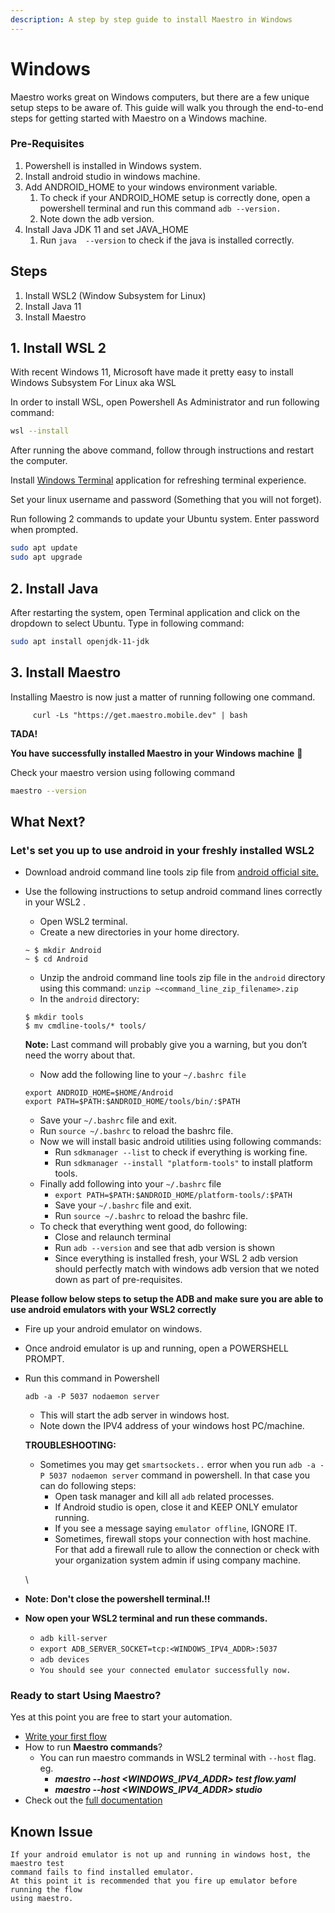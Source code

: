 ```yaml
---
description: A step by step guide to install Maestro in Windows
---
```


# Windows

Maestro works great on Windows computers, but there are a few unique setup steps to be aware of. This guide will walk you through the end-to-end steps for getting started with Maestro on a Windows machine.

### Pre-Requisites

1. Powershell is installed in Windows system.
2. Install android studio in windows machine.
3. Add ANDROID\_HOME to your windows environment variable.
   1. To check if your ANDROID\_HOME setup is correctly done, open a powershell terminal and run this command `adb --version.`
   2. Note down the adb version.
4. Install Java JDK 11 and set JAVA\_HOME
   1. Run `java  --version` to check if the java is installed correctly.

## Steps <a href="#8b4a" id="8b4a"></a>

1. Install WSL2 (Window Subsystem for Linux)
2. Install Java 11
3. Install Maestro

## 1. Install WSL 2 <a href="#0215" id="0215"></a>

With recent Windows 11, Microsoft have made it pretty easy to install Windows Subsystem For Linux aka WSL

In order to install WSL, open Powershell As Administrator and run following command:

```bash
wsl --install
```

After running the above command, follow through instructions and restart the computer.

Install [Windows Terminal](https://github.com/microsoft/terminal) application for refreshing terminal experience.

Set your linux username and password (Something that you will not forget).

Run following 2 commands to update your Ubuntu system. Enter password when prompted.

```bash
sudo apt update
sudo apt upgrade
```

## 2. Install Java <a href="#5521" id="5521"></a>

After restarting the system, open Terminal application and click on the dropdown to select Ubuntu. Type in following command:

```bash
sudo apt install openjdk-11-jdk
```

## 3. Install Maestro

Installing Maestro is now just a matter of running following one command.

```
     curl -Ls "https://get.maestro.mobile.dev" | bash
```

**TADA!**

**You have successfully installed Maestro in your Windows machine** 🙌

Check your maestro version using following command

```bash
maestro --version
```

## What Next? <a href="#7639" id="7639"></a>

### Let's set you up to use android in your freshly installed WSL2



* Download android command line tools zip file from [android official site.](https://developer.android.com/studio)
*   Use the following instructions to setup android command lines correctly in your WSL2 .

    * Open WSL2 terminal.
    * Create a new directories in your home directory.

    ```
    ~ $ mkdir Android
    ~ $ cd Android
    ```

    * Unzip the android command line tools zip file in the `android` directory using this command: `unzip ~<command_line_zip_filename>.zip`
    * In the `android` directory:

    ```
    $ mkdir tools
    $ mv cmdline-tools/* tools/
    ```

    **Note:** Last command will probably give you a warning, but you don’t need the worry about that.

    * Now add the following line to your `~/.bashrc file`

    ```
    export ANDROID_HOME=$HOME/Android
    export PATH=$PATH:$ANDROID_HOME/tools/bin/:$PATH
    ```

    * Save your `~/.bashrc` file and exit.
    * Run `source ~/.bashrc` to reload the bashrc file.
    * Now we will install basic android utilities using following commands:
      * Run `sdkmanager --list` to check if everything is working fine.
      * Run `sdkmanager --install "platform-tools"` to install platform tools.
    * Finally add following into your `~/.bashrc` file
      * `export PATH=$PATH:$ANDROID_HOME/platform-tools/:$PATH`
      * Save your `~/.bashrc` file and exit.
      * Run `source ~/.bashrc` to reload the bashrc file.
    * To check that everything went good, do following:
      * Close and relaunch terminal
      * Run `adb --version` and see that adb version is shown
      * Since everything is installed fresh, your WSL 2 adb version should perfectly match with windows adb version that we noted down as part of pre-requisites.



**Please follow below steps to setup the ADB and make sure you are able to use android emulators with your WSL2 correctly**

* Fire up your android emulator on windows.
* Once android emulator is up and running, open a POWERSHELL PROMPT.
*   Run this command in Powershell

    ```
    adb -a -P 5037 nodaemon server
    ```

    * This will start the adb server in windows host.
    * Note down the IPV4 address of your windows host PC/machine.

    **TROUBLESHOOTING:**

    * Sometimes you may get `smartsockets..` error when you run `adb -a -P 5037 nodaemon server` command in powershell. In that case you can do following steps:
      * Open task manager and kill all `adb` related processes.
      * If Android studio is open, close it and KEEP ONLY emulator running.
      * If you see a message saying `emulator offline`, IGNORE IT.
      * Sometimes, firewall stops your connection with host machine. For that add a firewall rule to allow the connection or check with your organization system admin if using company machine.

    \

* **Note: Don't close the powershell terminal.!!**
* **Now open your WSL2 terminal and run these commands.**
  * `adb kill-server`
  * `export ADB_SERVER_SOCKET=tcp:<WINDOWS_IPV4_ADDR>:5037`
  * `adb devices`
  * `You should see your connected emulator successfully now.`



### Ready to start Using Maestro?

Yes at this point you are free to start your automation.

* [Write your first flow](https://maestro.mobile.dev/getting-started/writing-your-first-flow)
* How to run **Maestro commands**?
  * You can run maestro commands in WSL2 terminal with `--host` flag. eg.
    * _**maestro --host \<WINDOWS\_IPV4\_ADDR> test flow.yaml**_
    * _**maestro --host \<WINDOWS\_IPV4\_ADDR> studio**_
* Check out the [full documentation](https://maestro.mobile.dev/)

## Known Issue <a href="#2884" id="2884"></a>



```
If your android emulator is not up and running in windows host, the maestro test
command fails to find installed emulator.
At this point it is recommended that you fire up emulator before running the flow 
using maestro.
```
